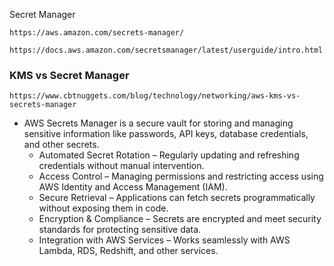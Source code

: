 Secret Manager
```
https://aws.amazon.com/secrets-manager/
```
```
https://docs.aws.amazon.com/secretsmanager/latest/userguide/intro.html
```
### KMS vs Secret Manager
```
https://www.cbtnuggets.com/blog/technology/networking/aws-kms-vs-secrets-manager
```
- AWS Secrets Manager is a secure vault for storing and managing sensitive information like passwords, API keys, database credentials,
  and other secrets.
  - Automated Secret Rotation – Regularly updating and refreshing credentials without manual intervention.
  - Access Control – Managing permissions and restricting access using AWS Identity and Access Management (IAM).
  - Secure Retrieval – Applications can fetch secrets programmatically without exposing them in code.
  - Encryption & Compliance – Secrets are encrypted and meet security standards for protecting sensitive data.
  - Integration with AWS Services – Works seamlessly with AWS Lambda, RDS, Redshift, and other services.
